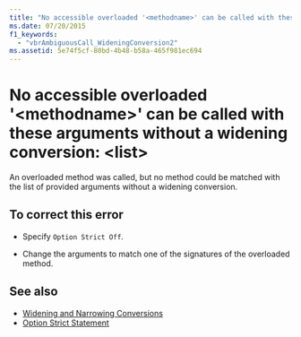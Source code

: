 ```yaml
---
title: "No accessible overloaded '<methodname>' can be called with these arguments without a widening conversion: <list>"
ms.date: 07/20/2015
f1_keywords: 
  - "vbrAmbiguousCall_WideningConversion2"
ms.assetid: 5e74f5cf-80bd-4b48-b58a-465f981ec694
---
```

# No accessible overloaded '\<methodname>' can be called with these arguments without a widening conversion: \<list>
An overloaded method was called, but no method could be matched with the list of provided arguments without a widening conversion.  
  
## To correct this error  
  
- Specify `Option Strict Off`.  
  
- Change the arguments to match one of the signatures of the overloaded method.  
  
## See also

- [Widening and Narrowing Conversions](../../visual-basic/programming-guide/language-features/data-types/widening-and-narrowing-conversions.md)
- [Option Strict Statement](../../visual-basic/language-reference/statements/option-strict-statement.md)

